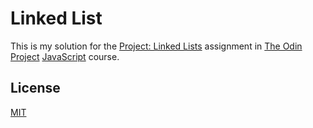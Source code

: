 # Linked List

This is my solution for the [Project: Linked Lists](https://www.theodinproject.com/lessons/javascript-linked-lists) assignment in [The Odin Project](https://www.theodinproject.com) [JavaScript](https://www.theodinproject.com/paths/full-stack-javascript/courses/javascript) course.

## License

[MIT](https://opensource.org/license/MIT)
